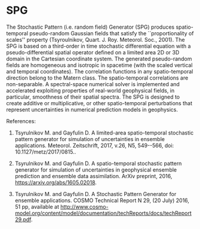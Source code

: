 # SPG
The Stochastic Pattern (i.e. random field) Generator (SPG) produces spatio-temporal pseudo-random Gaussian fields that satisfy the ``proportionality of scales'' property (Tsyroulnikov, Quart. J. Roy. Meteorol. Soc., 2001). The SPG is based on a third-order in time stochastic differential equation with a pseudo-differential spatial operator defined on a limited area 2D or 3D domain in the Cartesian coordinate system. The generated pseudo-random fields are homogeneous and isotropic in spacetime (with the scaled vertical and temporal coordinates). The correlation functions in any spatio-temporal direction belong to the Matern class. The spatio-temporal correlations are non-separable. A spectral-space numerical solver is implemented and accelerated exploiting properties of real-world geophysical fields, in particular, smoothness of their spatial spectra. The SPG is designed to create additive or multiplicative, or other spatio-temporal perturbations that represent uncertainties in numerical prediction models in geophysics. 

References: 

1) Tsyrulnikov M. and Gayfulin D. A limited-area spatio-temporal stochastic pattern generator for simulation of uncertainties
in ensemble applications. Meteorol. Zeitschrift, 2017, v.26, N5, 549--566, doi: 10.1127/metz/2017/0815.. 

2) Tsyrulnikov M. and Gayfulin D. A spatio-temporal stochastic pattern generator for simulation of uncertainties in geophysical ensemble prediction and ensemble data assimilation. ArXiv preprint, 2016, https://arxiv.org/abs/1605.02018.

3) Tsyrulnikov M. and Gayfulin D. A Stochastic Pattern Generator for ensemble applications. COSMO Technical Report N 29, (20 July) 2016, 51 pp, available at http://www.cosmo-model.org/content/model/documentation/techReports/docs/techReport29.pdf.
